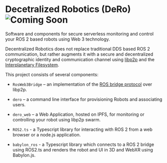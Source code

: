 # Decetralized Robotics (DeRo) ![Coming Soon](https://img.shields.io/badge/Coming%20Soon-8A2BE2)
Software and components for secure serverless monitoring and control your ROS 2 based robots using Web 3 technology.

Decentralized Robotics does not replace traditional DDS based ROS 2 communication, but rather augments it with a secure and decentralized cryptographic identity and communication channel using [libp2p](https://libp2p.io) and the [Interplanetary Filesystem](http://ipfs.io).

This project consists of several components:

- `RosWeb3Bridge` – an implementation of the [ROS bridge protocol](https://github.com/RobotWebTools/rosbridge_suite/blob/ros2/ROSBRIDGE_PROTOCOL.md) over libp2p.

- `dero` – a command line interface for provisioning Robots and associating users.

- `dero_web` – a Web Application, hosted on IPFS, for monitoring or controlling your robot using libp2p swarm.

- `ROS2.ts` - a Typescript library for interacting with ROS 2 from a web browser or a node.js application.

- `babylon_ros` - a Typescript library which connects to a ROS 2 bridge using ROS2.ts and renders the robot and UI in 3D and WebXR using Babylon.js.

